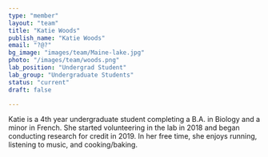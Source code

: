 ```yaml
---
type: "member"
layout: "team"
title: "Katie Woods"
publish_name: "Katie Woods"
email: "?@?"
bg_image: "images/team/Maine-lake.jpg"
photo: "/images/team/woods.png"
lab_position: "Undergrad Student"
lab_group: "Undergraduate Students"
status: "current"
draft: false

---
```

Katie is a 4th year undergraduate student completing a B.A. in Biology and a minor in French. She started volunteering in the lab in 2018 and began conducting research for credit in 2019. In her free time, she enjoys running, listening to music, and cooking/baking.